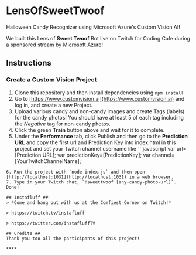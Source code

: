 # LensOfSweetTwoof
Halloween Candy Recognizer using Microsoft Azure's Custom Vision AI!

We built this Lens of **Sweet Twoof** Bot live on Twitch for Coding Cafe during a sponsored stream by [Microsoft Azure](https://aka.ms/instafluff-social)!

## Instructions ##

### Create a Custom Vision Project ###
1. Clone this repository and then install dependencies using `npm install`
2. Go to [https://www.customvision.ai](https://www.customvision.ai) and log in, and create a new Project.
3. Upload various candy and non-candy images and create Tags (labels) for the candy photos! You should have at least 5 of each tag including the *Negative* tag for non-candy photos.
4. Click the green **Train** button above and wait for it to complete.
5. Under the **Performance** tab, click Publish and then go to the **Prediction URL** and copy the first url and Prediction Key into index.html in this project and set your Twitch channel username like ```javascript
var url=[Prediction URL];
var predictionKey=[PredictionKey];
var channel=[YourTwitchChannelName];
```
6. Run the project with `node index.js` and then open [http://localhost:1031](http://localhost:1031) in a web browser.
7. Type in your Twitch chat, `!sweettwoof [any-candy-photo-url]`. Done!

## Instafluff ##
> *Come and hang out with us at the Comfiest Corner on Twitch!*

> https://twitch.tv/instafluff

> https://twitter.com/instafluffTV

## Credits ##
Thank you too all the participants of this project!

****
